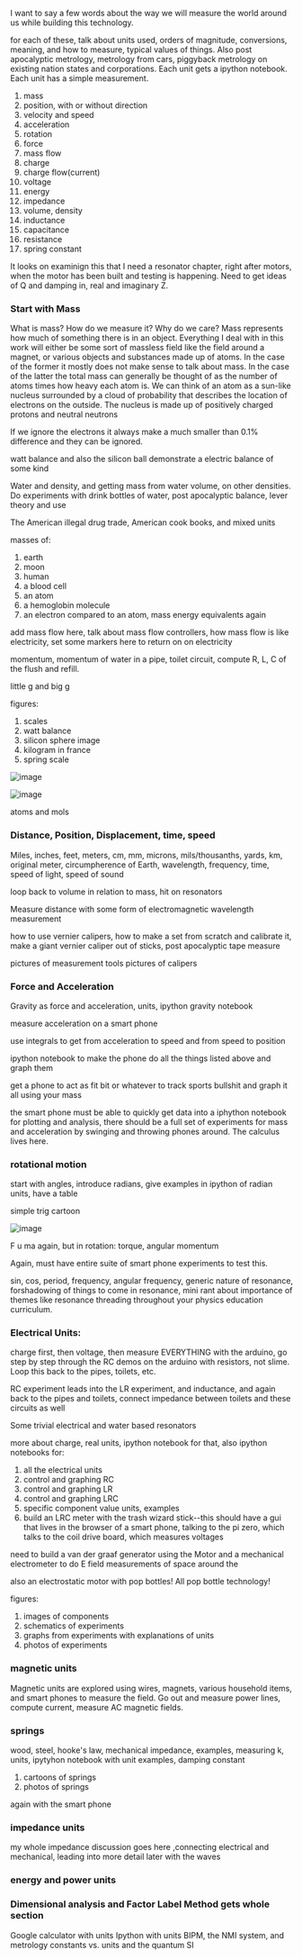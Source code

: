  	
I want to say a few words about the way we will measure the world around us while building this technology.

for each of these, talk about units used, orders of magnitude, conversions, meaning, and how to measure, typical values of things.  Also post apocalyptic metrology, metrology from cars, piggyback metrology on existing nation states and corporations. Each unit gets a ipython notebook.  Each unit has a simple measurement.

1. mass
2. position, with or without direction
3. velocity and speed
4. acceleration
5. rotation
6. force
7. mass flow
8. charge
9. charge flow(current)
10. voltage
11. energy
12. impedance
13. volume, density
14. inductance
15. capacitance
16. resistance
17. spring constant


It looks on examinign this that I need a resonator chapter, right after motors, when the motor has been built and testing is happening.  Need to get ideas of Q and damping in, real and imaginary Z.  

### Start with Mass

What is mass?  How do we measure it? Why do we care?  Mass represents how much of something there is in an object.  Everything I deal with in this work will either be some sort of massless field like the field around a magnet, or various objects and substances made up of atoms.  In the case of the former it mostly does not make sense to talk about mass.  In the case of the latter the total mass can generally be thought of as the number of atoms times how heavy each atom is.  We can think of an atom as a sun-like nucleus surrounded by a cloud of probability that describes the location of electrons on the outside.  The nucleus is made up of positively charged protons and neutral neutrons

If we ignore the electrons it always make a much smaller than 0.1% difference and they can be ignored.  

watt balance and also the silicon ball demonstrate a electric balance of some kind

Water and density, and getting mass from water volume, on other densities. Do experiments with drink bottles of water, post apocalyptic balance, lever theory and use

The American illegal drug trade, American cook books, and mixed units

masses of:
1. earth
2. moon
3. human
4. a blood cell
5. an atom
6. a hemoglobin molecule
7. an electron compared to an atom, mass energy equivalents again


add mass flow here, talk about mass flow controllers, how mass flow is like electricity, set some markers here to return on on electricity

momentum, momentum of water in a pipe, toilet circuit, compute R, L, C of the flush and refill. 

little g and big g

figures: 

1. scales
2. watt balance
3. silicon sphere image
4. kilogram in france
5. spring scale


![image](images/big-M-little-m.png)

 
![image](images/little-g-fig.png) 



atoms and mols

### Distance, Position, Displacement, time, speed

Miles, inches, feet, meters, cm, mm, microns, mils/thousanths, yards, km, original meter, circumpherence of Earth, wavelength, frequency, time, speed of light, speed of sound

loop back to volume in relation to mass, hit on resonators

Measure distance with some form of electromagnetic wavelength measurement

how to use vernier calipers, how to make a set from scratch and calibrate it, make a giant vernier caliper out of sticks, post apocalyptic tape measure

pictures of measurement tools
pictures of calipers

### Force and Acceleration

Gravity as force and acceleration, units, ipython gravity notebook

measure acceleration on a smart phone

use integrals to get from acceleration to speed and from speed to position

ipython notebook to make the phone do all the things listed above and graph them

get a phone to act as fit bit or whatever to track sports bullshit and graph it all using your mass

the smart phone must be able to quickly get data into a iphython notebook for plotting and analysis, there should be a full set of experiments for mass and acceleration by swinging and throwing phones around.  The calculus lives here. 

### rotational motion

start with angles, introduce radians, give examples in ipython of radian units, have a table

simple trig cartoon 

![image](images/sine_triangle_cartoon.png) 


F u ma again, but in rotation: torque, angular momentum

Again, must have entire suite of smart phone experiments to test this.

sin, cos, period, frequency, angular frequency, generic nature of resonance, forshadowing of things to come in resonance, mini rant about importance of themes like resonance threading throughout your physics education curriculum.  

### Electrical Units:

charge first, then voltage, then measure EVERYTHING with the arduino, go step by step through the RC demos on the arduino with resistors, not slime.  Loop this back to the pipes, toilets, etc.  

RC experiment leads into the LR experiment, and inductance, and again back to the pipes and toilets, connect impedance between toilets and these circuits as well

Some trivial electrical and water based resonators

more about charge, real units, ipython notebook for that, also ipython notebooks for:
1. all the electrical units
2. control and graphing RC
3. control and graphing LR
4. control and graphing LRC
5. specific component value units, examples
6. build an LRC meter with the trash wizard stick--this should have a gui that lives in the browser of a smart phone, talking to the pi zero, which talks to the coil drive board, which measures voltages


 need to build a van der graaf generator using the Motor and a mechanical electrometer to do E field measurements of space around the 

also an electrostatic motor with pop bottles!  All pop bottle technology!  

figures:

1. images of components
2. schematics of experiments
3. graphs from experiments with explanations of units
4. photos of experiments


### magnetic units

Magnetic units are explored using wires, magnets, various household items, and smart phones to measure the field.  Go out and measure power lines, compute current, measure AC magnetic fields.  


### springs

wood, steel, hooke's law, mechanical impedance, examples, measuring k, units, ipytyhon notebook with unit examples, damping constant


1. cartoons of springs
2. photos of springs

again with the smart phone

### impedance units

my whole impedance discussion goes here ,connecting electrical and mechanical, leading into more detail later with the waves

### energy and power units

### Dimensional analysis and Factor Label Method gets whole section


Google calculator with units
Ipython with units
BIPM, the NMI system, and metrology
constants vs. units and the quantum SI
